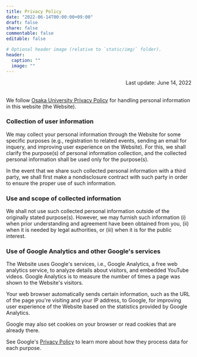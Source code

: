 ```yaml
---
title: Privacy Policy
date: "2022-06-14T00:00:00+09:00"
draft: false
share: false
commentable: false
editable: false

# Optional header image (relative to `static/img/` folder).
header:
  caption: ""
  image: ""
---
```

<div style="text-align: right;">
Last update: June 14, 2022
</div>
<br />


We follow [Osaka University Privacy Policy](https://www.osaka-u.ac.jp/en/misc/privacy.html) for handling personal information in this website (the Website). 

### Collection of user information

We may collect your personal information through the Website for some specific purposes (e.g., registration to related events, sending an email for inquery, and improving user experience on the Website). For this, we shall clarify the purpose(s) of personal information collection, and the collected personal information shall be used only for the purpose(s).

In the event that we share such collected personal information with a third party, we shall first make a nondisclosure contract with such party in order to ensure the proper use of such information.

### Use and scope of collected information

We shall not use such collected personal information outside of the originally stated purpose(s). However, we may furnish such information (i) when prior understanding and agreement have been obtained from you, (ii) when it is needed by legal authorities, or (iii) when it is for the public interest.

### Use of Google Analytics and other Google's services

The Website uses Google's services, i.e., Google Analytics, a free web analytics service, to analyze details about visitors, and embedded YouTube videos. Google Analytics is to measure the number of times a page was shown to the Website's visitors.

Your web browser automatically sends certain information, such as the URL of the page you're visiting and your IP address, to Google, for improving user experience of the Website based on the statistics provided by Google Analytics. 

Google may also set cookies on your browser or read cookies that are already there.

See Google's [Privacy Policy](https://policies.google.com/privacy?hl=ja) to learn more about how they process data for each purpose.
